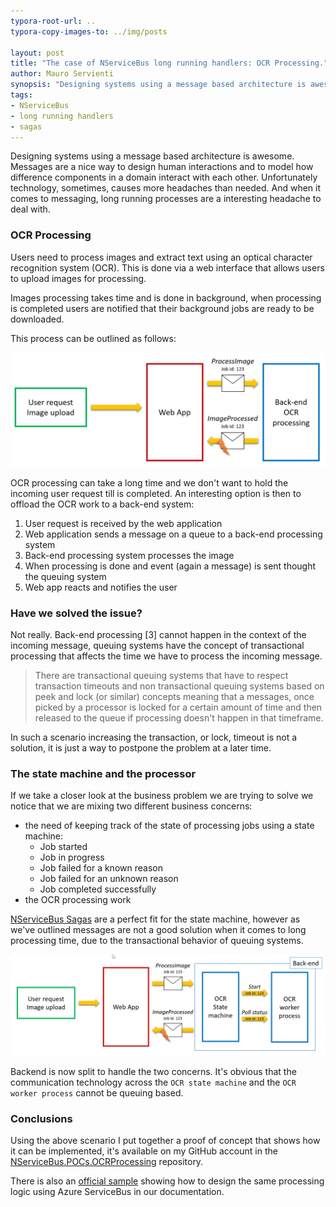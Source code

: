 ```yaml
---
typora-root-url: ..
typora-copy-images-to: ../img/posts

layout: post
title: "The case of NServiceBus long running handlers: OCR Processing."
author: Mauro Servienti
synopsis: "Designing systems using a message based architecture is awesome. Messages are a nice way to design human interactions and to model how difference components in a domain interact with each other. Unfortunately technology, sometimes, causes more headaches than needed. And when it comes to messaging, long running processes are a interesting headache to deal with."
tags:
- NServiceBus
- long running handlers
- sagas
---
```


Designing systems using a message based architecture is awesome. Messages are a nice way to design human interactions and to model how difference components in a domain interact with each other.
Unfortunately technology, sometimes, causes more headaches than needed. And when it comes to messaging, long running processes are a interesting headache to deal with.

### OCR Processing

Users need to process images and extract text using an optical character recognition system (OCR). This is done via a web interface that allows users to upload images for processing.

Images processing takes time and is done in background, when processing is completed users are notified that their background jobs are ready to be downloaded.

This process can be outlined as follows:

![1482055831647](/img\posts\1482055831647.png)

OCR processing can take a long time and we don't want to hold the incoming user request till is completed. An interesting option is then to offload the OCR work to a back-end system:

1. User request is received by the web application
2. Web application sends a message on a queue to a back-end processing system
3. Back-end processing system processes the image
4. When processing is done and event (again a message) is sent thought the queuing system
5. Web app reacts and notifies the user

### Have we solved the issue?

Not really. Back-end processing [3] cannot happen in the context of the incoming message, queuing systems have the concept of transactional processing that affects the time we have to process the incoming message.

> There are transactional queuing systems that have to respect transaction timeouts and non transactional queuing systems based on peek and lock (or similar) concepts meaning that a messages, once picked by a processor is locked for a certain amount of time and then released to the queue if processing doesn't happen in that timeframe.

In such a scenario increasing the transaction, or lock, timeout is not a solution, it is just a way to postpone the problem at a later time.

### The state machine and the processor

If we take a closer look at the business problem we are trying to solve we notice that we are mixing two different business concerns:

* the need of keeping track of the state of processing jobs using a state machine:
  * Job started
  * Job in progress
  * Job failed for a known reason
  * Job failed for an unknown reason
  * Job completed successfully
* the OCR processing work

[NServiceBus Sagas](https://docs.particular.net/nservicebus/sagas/) are a perfect fit for the state machine, however as we've outlined messages are not a good solution when it comes to long processing time, due to the transactional behavior of queuing systems.

![1482059636774](/img\posts\1482059636774.png)

Backend is now split to handle the two concerns. It's obvious that the communication technology across the `OCR state machine` and the `OCR worker process` cannot be queuing based.

### Conclusions

Using the above scenario I put together a proof of concept that shows how it can be implemented, it's available on my GitHub account in the [NServiceBus.POCs.OCRProcessing](https://github.com/mauroservienti/NServiceBus.POCs.OCRProcessing) repository.

There is also an [official sample](https://docs.particular.net/samples/azure/azure-service-bus-long-running/) showing how to design the same processing logic using Azure ServiceBus in our documentation.